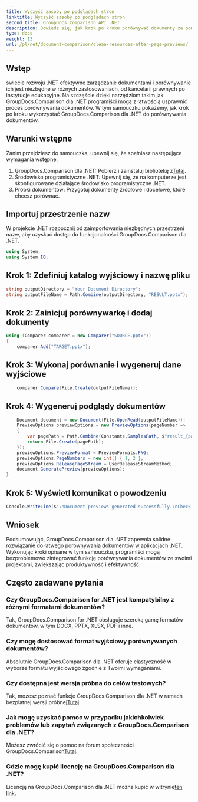 ```yaml
---
title: Wyczyść zasoby po podglądach stron
linktitle: Wyczyść zasoby po podglądach stron
second_title: GroupDocs.Comparison API .NET
description: Dowiedz się, jak krok po kroku porównywać dokumenty za pomocą GroupDocs.Comparison for .NET. Ulepsz swoje aplikacje .NET dzięki wydajnemu zarządzaniu dokumentami.
type: docs
weight: 13
url: /pl/net/document-comparison/clean-resources-after-page-previews/
---
```

## Wstęp
świecie rozwoju .NET efektywne zarządzanie dokumentami i porównywanie ich jest niezbędne w różnych zastosowaniach, od kancelarii prawnych po instytucje edukacyjne. Na szczęście dzięki narzędziom takim jak GroupDocs.Comparison dla .NET programiści mogą z łatwością usprawnić proces porównywania dokumentów. W tym samouczku pokażemy, jak krok po kroku wykorzystać GroupDocs.Comparison dla .NET do porównywania dokumentów.
## Warunki wstępne
Zanim przejdziesz do samouczka, upewnij się, że spełniasz następujące wymagania wstępne:
1.  GroupDocs.Comparison dla .NET: Pobierz i zainstaluj bibliotekę z[Tutaj](https://releases.groupdocs.com/comparison/net/).
2. Środowisko programistyczne .NET: Upewnij się, że na komputerze jest skonfigurowane działające środowisko programistyczne .NET.
3. Próbki dokumentów: Przygotuj dokumenty źródłowe i docelowe, które chcesz porównać.

## Importuj przestrzenie nazw
W projekcie .NET rozpocznij od zaimportowania niezbędnych przestrzeni nazw, aby uzyskać dostęp do funkcjonalności GroupDocs.Comparison dla .NET.

```csharp
using System;
using System.IO;
```

## Krok 1: Zdefiniuj katalog wyjściowy i nazwę pliku
```csharp
string outputDirectory = "Your Document Directory";
string outputFileName = Path.Combine(outputDirectory, "RESULT.pptx");
```
## Krok 2: Zainicjuj porównywarkę i dodaj dokumenty
```csharp
using (Comparer comparer = new Comparer("SOURCE.pptx"))
{
    comparer.Add("TARGET.pptx");
```
## Krok 3: Wykonaj porównanie i wygeneruj dane wyjściowe
```csharp
    comparer.Compare(File.Create(outputFileName));
```
## Krok 4: Wygeneruj podglądy dokumentów
```csharp
    Document document = new Document(File.OpenRead(outputFileName));
    PreviewOptions previewOptions = new PreviewOptions(pageNumber =>
    {
        var pagePath = Path.Combine(Constants.SamplesPath, $"result_{pageNumber}.png");
        return File.Create(pagePath);
    });
    previewOptions.PreviewFormat = PreviewFormats.PNG;
    previewOptions.PageNumbers = new int[] { 1, 2 };
    previewOptions.ReleasePageStream = UserReleaseStreamMethod;
    document.GeneratePreview(previewOptions);
}
```
## Krok 5: Wyświetl komunikat o powodzeniu
```csharp
Console.WriteLine($"\nDocument previews generated successfully.\nCheck output in {outputDirectory}.");
```

## Wniosek
Podsumowując, GroupDocs.Comparison dla .NET zapewnia solidne rozwiązanie do łatwego porównywania dokumentów w aplikacjach .NET. Wykonując kroki opisane w tym samouczku, programiści mogą bezproblemowo zintegrować funkcję porównywania dokumentów ze swoimi projektami, zwiększając produktywność i efektywność.
## Często zadawane pytania
### Czy GroupDocs.Comparison for .NET jest kompatybilny z różnymi formatami dokumentów?
Tak, GroupDocs.Comparison for .NET obsługuje szeroką gamę formatów dokumentów, w tym DOCX, PPTX, XLSX, PDF i inne.
### Czy mogę dostosować format wyjściowy porównywanych dokumentów?
Absolutnie GroupDocs.Comparison dla .NET oferuje elastyczność w wyborze formatu wyjściowego zgodnie z Twoimi wymaganiami.
### Czy dostępna jest wersja próbna do celów testowych?
 Tak, możesz poznać funkcje GroupDocs.Comparison dla .NET w ramach bezpłatnej wersji próbnej[Tutaj](https://releases.groupdocs.com/).
### Jak mogę uzyskać pomoc w przypadku jakichkolwiek problemów lub zapytań związanych z GroupDocs.Comparison dla .NET?
 Możesz zwrócić się o pomoc na forum społeczności GroupDocs.Comparison[Tutaj](https://forum.groupdocs.com/c/comparison/12).
### Gdzie mogę kupić licencję na GroupDocs.Comparison dla .NET?
Licencję na GroupDocs.Comparison dla .NET można kupić w witrynie[ten link](https://purchase.groupdocs.com/buy).